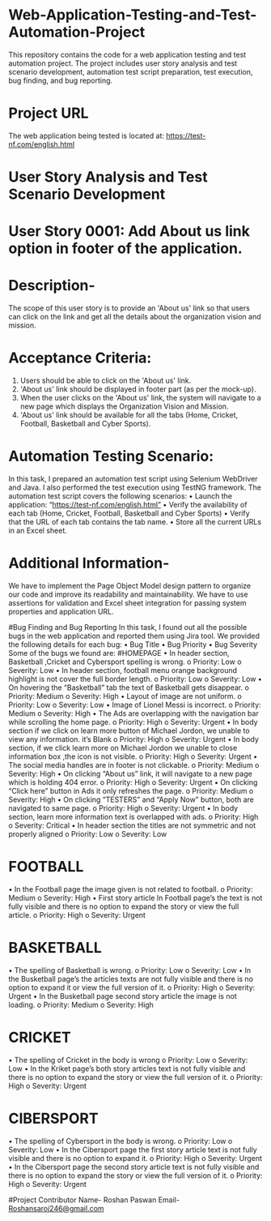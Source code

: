 # Web-Application-Testing-and-Test-Automation-Project
This repository contains the code for a web application testing and test automation project. The project includes user story analysis and test scenario development, automation test script preparation, test execution, bug finding, and bug reporting.
# Project URL
The web application being tested is located at: https://test-nf.com/english.html
# User Story Analysis and Test Scenario Development
# User Story 0001: Add About us link option in footer of the application.
# Description-
The scope of this user story is to provide an 'About us' link so that users can click on the link and get all the details about the organization vision and mission.
# Acceptance Criteria:
1.	Users should be able to click on the 'About us' link.
2.	'About us' link should be displayed in footer part (as per the mock-up).
3.	When the user clicks on the 'About us' link, the system will navigate to a new page which displays the Organization Vision and Mission.
4.	'About us' link should be available for all the tabs (Home, Cricket, Football, Basketball and Cyber Sports).
# Automation Testing Scenario:
In this task, I prepared an automation test script using Selenium WebDriver and Java. I  also performed the test execution using TestNG framework. The automation test script covers the following scenarios:
•	Launch the application: “https://test-nf.com/english.html”
•	Verify the availability of each tab (Home, Cricket, Football, Basketball and Cyber Sports)
•	Verify that the URL of each tab contains the tab name.
•	Store all the current URLs in an Excel sheet.
# Additional Information-
We have to implement the Page Object Model design pattern to organize our code and improve its readability and maintainability. We have to use assertions for validation and Excel sheet integration for passing system properties and application URL.


#Bug Finding and Bug Reporting
In this task, I found out all the possible bugs in the web application and reported them using Jira tool. We provided the following details for each bug:
•	Bug Title
•	Bug Priority
•	Bug Severity
Some of the bugs we found are:
#HOMEPAGE
•	In header section, Basketball ,Cricket and Cybersport spelling is wrong.
o	Priority: Low
o	Severity: Low
•	In header section, football menu orange background highlight is not cover the full border length.
o	Priority: Low
o	Severity: Low
•	On hovering the “Basketball” tab the text of Basketball gets disappear.
o	Priority: Medium
o	Severity: High
•	Layout of image are not uniform.
o	Priority: Low
o	Severity: Low
•	Image of Lionel Messi is incorrect.
o	Priority: Medium
o	Severity: High
•	The Ads are overlapping with the navigation bar while scrolling the home page.
o	Priority: High
o	Severity: Urgent
•	In body section if we click on learn more button of Michael Jordon, we unable to view any information. it’s Blank
o	Priority: High
o	Severity: Urgent
•	In body section, if we click learn more on Michael Jordon we unable to close information box ,the icon is not visible.
o	Priority: High
o	Severity: Urgent
•	The social media handles are in footer is not clickable.
o	Priority: Medium
o	Severity: High
•	On clicking “About us” link, it will navigate to a new page which is holding 404 error.
o	Priority: High
o	Severity: Urgent
•	On clicking “Click here” button in Ads it only refreshes the page.
o	Priority: Medium
o	Severity: High
•	On clicking “TESTERS” and “Apply Now” button, both are navigated to same page.
o	Priority: High
o	Severity: Urgent
•	In body section, learn more information text is overlapped with ads.
o	Priority: High
o	Severity: Critical
•	In header section the titles are not symmetric and not properly aligned
o	Priority: Low
o	Severity: Low
# FOOTBALL
•	In the Football page the image given is not related to football.
o	Priority: Medium
o	Severity: High
•	First story article In Football page’s the text is not fully visible and there is no option to expand the story or view the full article.
o	Priority: High
o	Severity: Urgent
# BASKETBALL
•	The spelling of Basketball is wrong.
o	Priority: Low
o	Severity: Low
•	In the Busketball page’s the articles texts are not fully visible and there is no option to expand it or view the full version of it.
o	Priority: High
o	Severity: Urgent
•	In the Busketball page second story article the image is not loading.
o	Priority: Medium
o	Severity: High
# CRICKET
•	The spelling of Cricket in the body is wrong
o	Priority: Low
o	Severity: Low
•	In the Kriket page’s both story articles text is not fully visible and there is no option to expand the story or view the full version of it.
o	Priority: High
o	Severity: Urgent
# CIBERSPORT
•	The spelling of Cybersport in the body is wrong.
o	Priority: Low
o	Severity: Low
•	In the Cibersport page the first story article text is not fully visible and there is no option to expand it.
o	Priority: High
o	Severity: Urgent
•	In the Cibersport page the second story article text is not fully visible and there is no option to expand the story or view the full version of it.
o	Priority: High
o	Severity: Urgent

#Project Contributor
Name- Roshan Paswan
Email- Roshansaroj246@gmail.com
